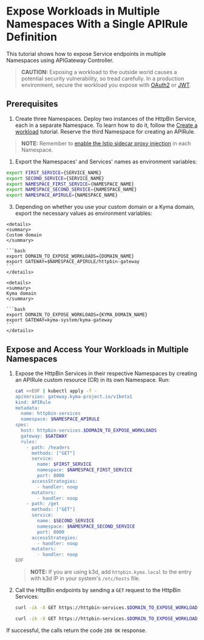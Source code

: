 # Expose Workloads in Multiple Namespaces With a Single APIRule Definition

This tutorial shows how to expose Service endpoints in multiple Namespaces using APIGateway Controller.

   > **CAUTION:** Exposing a workload to the outside world causes a potential security vulnerability, so tread carefully. In a production environment, secure the workload you expose with [OAuth2](../01-50-expose-and-secure-a-workload/01-50-expose-and-secure-workload-oauth2.md) or [JWT](../01-50-expose-and-secure-a-workload/01-52-expose-and-secure-workload-jwt.md).


##  Prerequisites

1. Create three Namespaces. Deploy two instances of the HttpBin Service, each in a separate Namespace. To learn how to do it, follow the [Create a workload](../01-00-create-workload.md) tutorial. Reserve the third Namespace for creating an APIRule.

  >**NOTE:** Remember to [enable the Istio sidecar proxy injection](https://kyma-project.io/#/istio/user/02-operation-guides/operations/02-20-enable-sidecar-injection) in each Namespace.

1. Export the Namespaces' and Services' names as environment variables:

  ```bash
  export FIRST_SERVICE={SERVICE_NAME}
  export SECOND_SERVICE={SERVICE_NAME}
  export NAMESPACE_FIRST_SERVICE={NAMESPACE_NAME}
  export NAMESPACE_SECOND_SERVICE={NAMESPACE_NAME}
  export NAMESPACE_APIRULE={NAMESPACE_NAME}
  ```
  
3. Depending on whether you use your custom domain or a Kyma domain, export the necessary values as environment variables:
  
  <div tabs name="export-values">

    <details>
    <summary>
    Custom domain
    </summary>
      
    ```bash
    export DOMAIN_TO_EXPOSE_WORKLOADS={DOMAIN_NAME}
    export GATEWAY=$NAMESPACE_APIRULE/httpbin-gateway
    ```
    </details>

    <details>
    <summary>
    Kyma domain
    </summary>

    ```bash
    export DOMAIN_TO_EXPOSE_WORKLOADS={KYMA_DOMAIN_NAME}
    export GATEWAY=kyma-system/kyma-gateway
    ```
    </details>
  </div> 

## Expose and Access Your Workloads in Multiple Namespaces

1. Expose the HttpBin Services in their respective Namespaces by creating an APIRule custom resource (CR) in its own Namespace. Run:

   ```bash
   cat <<EOF | kubectl apply -f -
   apiVersion: gateway.kyma-project.io/v1beta1
   kind: APIRule
   metadata:
     name: httpbin-services
     namespace: $NAMESPACE_APIRULE
   spec:
     host: httpbin-services.$DOMAIN_TO_EXPOSE_WORKLOADS
     gateway: $GATEWAY
     rules:
       - path: /headers
         methods: ["GET"]
         service:
           name: $FIRST_SERVICE
           namespace: $NAMESPACE_FIRST_SERVICE
           port: 8000
         accessStrategies:
           - handler: noop
         mutators:
           - handler: noop
       - path: /get
         methods: ["GET"]
         service:
           name: $SECOND_SERVICE
           namespace: $NAMESPACE_SECOND_SERVICE
           port: 8000
         accessStrategies:
           - handler: noop
         mutators:
           - handler: noop
   EOF
   ```

   >**NOTE:** If you are using k3d, add `httpbin.kyma.local` to the entry with k3d IP in your system's `/etc/hosts` file.

2. Call the HttpBin endpoints by sending a `GET` request to the HttpBin Services:

   ```bash
   curl -ik -X GET https://httpbin-services.$DOMAIN_TO_EXPOSE_WORKLOADS/headers
   ```
   ```bash
   curl -ik -X GET https://httpbin-services.$DOMAIN_TO_EXPOSE_WORKLOADS/get
   ```

  If successful, the calls return the code `200 OK` response.